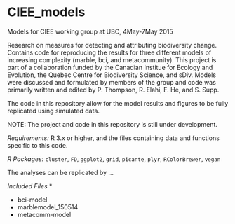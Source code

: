 # CIEE_models
Models for CIEE working group at UBC, 4May-7May 2015

Research on measures for detecting and attributing biodiversity change. Contains code for reproducing the results for three different models of increasing complexity (marble, bci, and metacommunity). This project is part of a collaboration funded by the Canadian Institue for Ecology and Evolution, the Quebec Centre for Biodiversity Science, and sDiv. Models were discussed and formulated by members of the group and code was primarily written and edited by P. Thompson, R. Elahi, F. He, and S. Supp.

The code in this repository allow for the model results and figures to be fully replicated using simulated data. 

NOTE: The project and code in this repository is still under development. 

*Requirements:* R 3.x or higher, and the files containing data and functions specific to this code. 

*R Packages:* `cluster`, `FD`, `ggplot2`, `grid`, `picante`, `plyr`, `RColorBrewer`, `vegan`

The analyses can be replicated by ...

*Included Files*
* 
* bci-model
* marblemodel_150514
* metacomm-model
